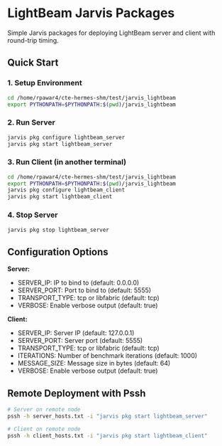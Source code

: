 # LightBeam Jarvis Packages

Simple Jarvis packages for deploying LightBeam server and client with round-trip timing.

## Quick Start

### 1. Setup Environment
```bash
cd /home/rpawar4/cte-hermes-shm/test/jarvis_lightbeam
export PYTHONPATH=$PYTHONPATH:$(pwd)/jarvis_lightbeam
```

### 2. Run Server
```bash
jarvis pkg configure lightbeam_server
jarvis pkg start lightbeam_server
```

### 3. Run Client (in another terminal)
```bash
cd /home/rpawar4/cte-hermes-shm/test/jarvis_lightbeam
export PYTHONPATH=$PYTHONPATH:$(pwd)/jarvis_lightbeam
jarvis pkg configure lightbeam_client
jarvis pkg start lightbeam_client
```

### 4. Stop Server
```bash
jarvis pkg stop lightbeam_server
```

## Configuration Options

**Server:**
- SERVER_IP: IP to bind to (default: 0.0.0.0)
- SERVER_PORT: Port to bind to (default: 5555)
- TRANSPORT_TYPE: tcp or libfabric (default: tcp)
- VERBOSE: Enable verbose output (default: true)

**Client:**
- SERVER_IP: Server IP (default: 127.0.0.1)
- SERVER_PORT: Server port (default: 5555)
- TRANSPORT_TYPE: tcp or libfabric (default: tcp)
- ITERATIONS: Number of benchmark iterations (default: 1000)
- MESSAGE_SIZE: Message size in bytes (default: 64)
- VERBOSE: Enable verbose output (default: true)

## Remote Deployment with Pssh

```bash
# Server on remote node
pssh -h server_hosts.txt -i "jarvis pkg start lightbeam_server"

# Client on remote node
pssh -h client_hosts.txt -i "jarvis pkg start lightbeam_client"
``` 